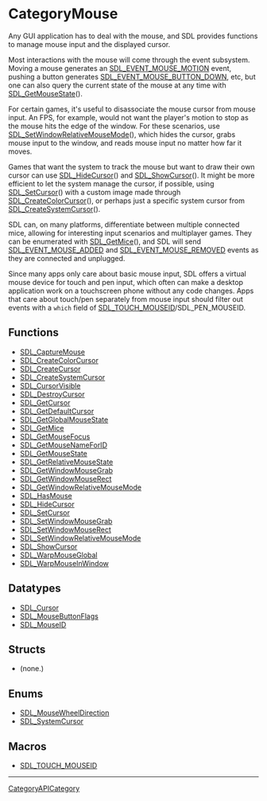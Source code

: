 # CategoryMouse

Any GUI application has to deal with the mouse, and SDL provides functions
to manage mouse input and the displayed cursor.

Most interactions with the mouse will come through the event subsystem.
Moving a mouse generates an
[SDL_EVENT_MOUSE_MOTION](SDL_EVENT_MOUSE_MOTION) event, pushing a button
generates [SDL_EVENT_MOUSE_BUTTON_DOWN](SDL_EVENT_MOUSE_BUTTON_DOWN), etc,
but one can also query the current state of the mouse at any time with
[SDL_GetMouseState](SDL_GetMouseState)().

For certain games, it's useful to disassociate the mouse cursor from mouse
input. An FPS, for example, would not want the player's motion to stop as
the mouse hits the edge of the window. For these scenarios, use
[SDL_SetWindowRelativeMouseMode](SDL_SetWindowRelativeMouseMode)(), which
hides the cursor, grabs mouse input to the window, and reads mouse input no
matter how far it moves.

Games that want the system to track the mouse but want to draw their own
cursor can use [SDL_HideCursor](SDL_HideCursor)() and
[SDL_ShowCursor](SDL_ShowCursor)(). It might be more efficient to let the
system manage the cursor, if possible, using
[SDL_SetCursor](SDL_SetCursor)() with a custom image made through
[SDL_CreateColorCursor](SDL_CreateColorCursor)(), or perhaps just a
specific system cursor from
[SDL_CreateSystemCursor](SDL_CreateSystemCursor)().

SDL can, on many platforms, differentiate between multiple connected mice,
allowing for interesting input scenarios and multiplayer games. They can be
enumerated with [SDL_GetMice](SDL_GetMice)(), and SDL will send
[SDL_EVENT_MOUSE_ADDED](SDL_EVENT_MOUSE_ADDED) and
[SDL_EVENT_MOUSE_REMOVED](SDL_EVENT_MOUSE_REMOVED) events as they are
connected and unplugged.

Since many apps only care about basic mouse input, SDL offers a virtual
mouse device for touch and pen input, which often can make a desktop
application work on a touchscreen phone without any code changes. Apps that
care about touch/pen separately from mouse input should filter out events
with a `which` field of
[SDL_TOUCH_MOUSEID](SDL_TOUCH_MOUSEID)/SDL_PEN_MOUSEID.

<!-- END CATEGORY DOCUMENTATION -->

## Functions

<!-- DO NOT HAND-EDIT CATEGORY LISTS, THEY ARE AUTOGENERATED AND WILL BE OVERWRITTEN, BASED ON TAGS IN INDIVIDUAL PAGE FOOTERS. EDIT THOSE INSTEAD. -->
<!-- BEGIN CATEGORY LIST: CategoryMouse, CategoryAPIFunction -->
- [SDL_CaptureMouse](SDL_CaptureMouse)
- [SDL_CreateColorCursor](SDL_CreateColorCursor)
- [SDL_CreateCursor](SDL_CreateCursor)
- [SDL_CreateSystemCursor](SDL_CreateSystemCursor)
- [SDL_CursorVisible](SDL_CursorVisible)
- [SDL_DestroyCursor](SDL_DestroyCursor)
- [SDL_GetCursor](SDL_GetCursor)
- [SDL_GetDefaultCursor](SDL_GetDefaultCursor)
- [SDL_GetGlobalMouseState](SDL_GetGlobalMouseState)
- [SDL_GetMice](SDL_GetMice)
- [SDL_GetMouseFocus](SDL_GetMouseFocus)
- [SDL_GetMouseNameForID](SDL_GetMouseNameForID)
- [SDL_GetMouseState](SDL_GetMouseState)
- [SDL_GetRelativeMouseState](SDL_GetRelativeMouseState)
- [SDL_GetWindowMouseGrab](SDL_GetWindowMouseGrab)
- [SDL_GetWindowMouseRect](SDL_GetWindowMouseRect)
- [SDL_GetWindowRelativeMouseMode](SDL_GetWindowRelativeMouseMode)
- [SDL_HasMouse](SDL_HasMouse)
- [SDL_HideCursor](SDL_HideCursor)
- [SDL_SetCursor](SDL_SetCursor)
- [SDL_SetWindowMouseGrab](SDL_SetWindowMouseGrab)
- [SDL_SetWindowMouseRect](SDL_SetWindowMouseRect)
- [SDL_SetWindowRelativeMouseMode](SDL_SetWindowRelativeMouseMode)
- [SDL_ShowCursor](SDL_ShowCursor)
- [SDL_WarpMouseGlobal](SDL_WarpMouseGlobal)
- [SDL_WarpMouseInWindow](SDL_WarpMouseInWindow)
<!-- END CATEGORY LIST -->

## Datatypes

<!-- DO NOT HAND-EDIT CATEGORY LISTS, THEY ARE AUTOGENERATED AND WILL BE OVERWRITTEN, BASED ON TAGS IN INDIVIDUAL PAGE FOOTERS. EDIT THOSE INSTEAD. -->
<!-- BEGIN CATEGORY LIST: CategoryMouse, CategoryAPIDatatype -->
- [SDL_Cursor](SDL_Cursor)
- [SDL_MouseButtonFlags](SDL_MouseButtonFlags)
- [SDL_MouseID](SDL_MouseID)
<!-- END CATEGORY LIST -->

## Structs

<!-- DO NOT HAND-EDIT CATEGORY LISTS, THEY ARE AUTOGENERATED AND WILL BE OVERWRITTEN, BASED ON TAGS IN INDIVIDUAL PAGE FOOTERS. EDIT THOSE INSTEAD. -->
<!-- BEGIN CATEGORY LIST: CategoryMouse, CategoryAPIStruct -->
- (none.)
<!-- END CATEGORY LIST -->

## Enums

<!-- DO NOT HAND-EDIT CATEGORY LISTS, THEY ARE AUTOGENERATED AND WILL BE OVERWRITTEN, BASED ON TAGS IN INDIVIDUAL PAGE FOOTERS. EDIT THOSE INSTEAD. -->
<!-- BEGIN CATEGORY LIST: CategoryMouse, CategoryAPIEnum -->
- [SDL_MouseWheelDirection](SDL_MouseWheelDirection)
- [SDL_SystemCursor](SDL_SystemCursor)
<!-- END CATEGORY LIST -->

## Macros

<!-- DO NOT HAND-EDIT CATEGORY LISTS, THEY ARE AUTOGENERATED AND WILL BE OVERWRITTEN, BASED ON TAGS IN INDIVIDUAL PAGE FOOTERS. EDIT THOSE INSTEAD. -->
<!-- BEGIN CATEGORY LIST: CategoryMouse, CategoryAPIMacro -->
- [SDL_TOUCH_MOUSEID](SDL_TOUCH_MOUSEID)
<!-- END CATEGORY LIST -->


----
[CategoryAPICategory](CategoryAPICategory)


